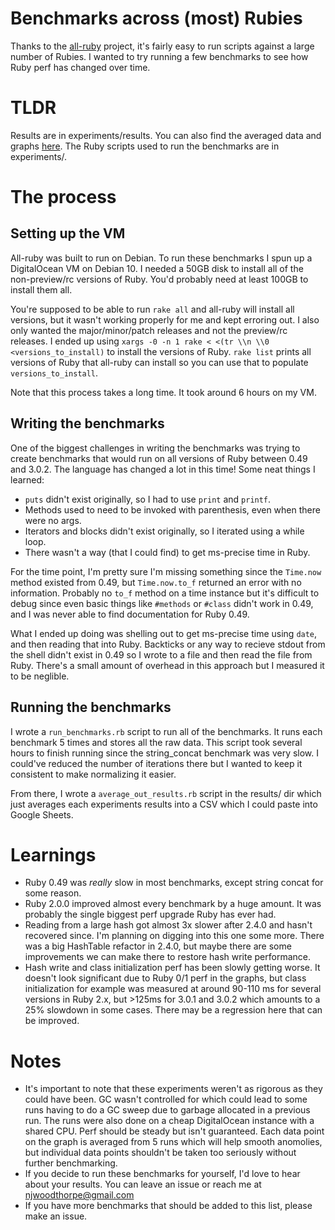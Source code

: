 # Benchmarks across (most) Rubies

Thanks to the [all-ruby](https://github.com/akr/all-ruby) project, it's fairly easy to run scripts against a large number of Rubies. I wanted to try running a few benchmarks to see how Ruby perf has changed over time.

# TLDR

Results are in experiments/results. You can also find the averaged data and graphs [here](https://docs.google.com/spreadsheets/d/1FdtU7Dt2-WbWBbc3TM5_txBk4SJb2tC0HTzKxYtOiEw/edit?usp=sharing). The Ruby scripts used to run the benchmarks are in experiments/.

# The process

## Setting up the VM

All-ruby was built to run on Debian. To run these benchmarks I spun up a DigitalOcean VM on Debian 10. I needed a 50GB disk to install all of the non-preview/rc versions of Ruby. You'd probably need at least 100GB to install them all.

You're supposed to be able to run `rake all` and all-ruby will install all versions, but it wasn't working properly for me and kept erroring out. I also only wanted the major/minor/patch releases and not the preview/rc releases. I ended up using `xargs -0 -n 1 rake < <(tr \\n \\0 <versions_to_install)` to install the versions of Ruby. `rake list` prints all versions of Ruby that all-ruby can install so you can use that to populate `versions_to_install`.

Note that this process takes a long time. It took around 6 hours on my VM.

## Writing the benchmarks

One of the biggest challenges in writing the benchmarks was trying to create benchmarks that would run on all versions of Ruby between 0.49 and 3.0.2. The language has changed a lot in this time! Some neat things I learned:

- `puts` didn't exist originally, so I had to use `print` and `printf`.
- Methods used to need to be invoked with parenthesis, even when there were no args.
- Iterators and blocks didn't exist originally, so I iterated using a while loop.
- There wasn't a way (that I could find) to get ms-precise time in Ruby.

For the time point, I'm pretty sure I'm missing something since the `Time.now` method existed from 0.49, but `Time.now.to_f` returned an error with no information. Probably no `to_f` method on a time instance but it's difficult to debug since even basic things like `#methods` or `#class` didn't work in 0.49, and I was never able to find documentation for Ruby 0.49.

What I ended up doing was shelling out to get ms-precise time using `date`, and then reading that into Ruby. Backticks or any way to recieve stdout from the shell didn't exist in 0.49 so I wrote to a file and then read the file from Ruby. There's a small amount of overhead in this approach but I measured it to be neglible.

## Running the benchmarks

I wrote a `run_benchmarks.rb` script to run all of the benchmarks. It runs each benchmark 5 times and stores all the raw data. This script took several hours to finish running since the string_concat benchmark was very slow. I could've reduced the number of iterations there but I wanted to keep it consistent to make normalizing it easier.

From there, I wrote a `average_out_results.rb` script in the results/ dir which just averages each experiments results into a CSV which I could paste into Google Sheets.

# Learnings

- Ruby 0.49 was _really_ slow in most benchmarks, except string concat for some reason.
- Ruby 2.0.0 improved almost every benchmark by a huge amount. It was probably the single biggest perf upgrade Ruby has ever had.
- Reading from a large hash got almost 3x slower after 2.4.0 and hasn't recovered since. I'm planning on digging into this one some more. There was a big HashTable refactor in 2.4.0, but maybe there are some improvements we can make there to restore hash write performance.
- Hash write and class initialization perf has been slowly getting worse. It doesn't look significant due to Ruby 0/1 perf in the graphs, but class initialization for example was measured at around 90-110 ms for several versions in Ruby 2.x, but >125ms for 3.0.1 and 3.0.2 which amounts to a 25% slowdown in some cases. There may be a regression here that can be improved.

# Notes

- It's important to note that these experiments weren't as rigorous as they could have been. GC wasn't controlled for which could lead to some runs having to do a GC sweep due to garbage allocated in a previous run. The runs were also done on a cheap DigitalOcean instance with a shared CPU. Perf should be steady but isn't guaranteed. Each data point on the graph is averaged from 5 runs which will help smooth anomolies, but individual data points shouldn't be taken too seriously without further benchmarking.
- If you decide to run these benchmarks for yourself, I'd love to hear about your results. You can leave an issue or reach me at njwoodthorpe@gmail.com
- If you have more benchmarks that should be added to this list, please make an issue.
